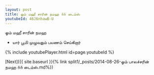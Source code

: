 ```yaml
---
layout: post
title: ஓம் மஹீ சாரின் நமஹ ௧௧ டைம்ஸ்
youtubeId: 46J6nhawB-U
---
```

 
 
 ஓம் மஹீ சாரின் நமஹ  
 
 -  யார் பூமி முழுவதும் பயணம் செய்கிறார் 
 
  
 
  
 
 
 
 
 
 


{% include youtubePlayer.html id=page.youtubeId %}
 
[Next]({{ site.baseurl }}{% link  split1/_posts/2014-08-26-ஓம் பாலச்சரின் நமஹ ௧௧ டைம்ஸ்.md%})
 

